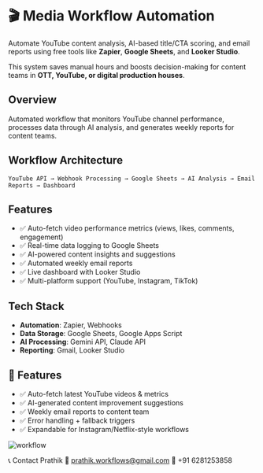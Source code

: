 # 🎬 Media Workflow Automation 
Automate YouTube content analysis, AI-based title/CTA scoring, and email reports using free tools like **Zapier**, **Google Sheets**, and **Looker Studio**.

This system saves manual hours and boosts decision-making for content teams in **OTT, YouTube, or digital production houses**.


## Overview
Automated workflow that monitors YouTube channel performance, processes data through AI analysis, and generates weekly reports for content teams.

## Workflow Architecture

```
YouTube API → Webhook Processing → Google Sheets → AI Analysis → Email Reports → Dashboard
```

## Features
- ✅ Auto-fetch video performance metrics (views, likes, comments, engagement)
- ✅ Real-time data logging to Google Sheets
- ✅ AI-powered content insights and suggestions
- ✅ Automated weekly email reports
- ✅ Live dashboard with Looker Studio
- ✅ Multi-platform support (YouTube, Instagram, TikTok)

## Tech Stack
- **Automation**: Zapier, Webhooks
- **Data Storage**: Google Sheets, Google Apps Script
- **AI Processing**: Gemini API, Claude API
- **Reporting**: Gmail, Looker Studio

## 🚀 Features
- ✅ Auto-fetch latest YouTube videos & metrics
- ✅ AI-generated content improvement suggestions
- ✅ Weekly email reports to content team
- ✅ Error handling + fallback triggers
- ✅ Expandable for Instagram/Netflix-style workflows

![workflow](https://github.com/user-attachments/assets/65599e77-6059-48b5-a425-1ddfb2a943d4)


📞 Contact
Prathik
📧 prathik.workflows@gmail.com
📱 +91 6281253858

